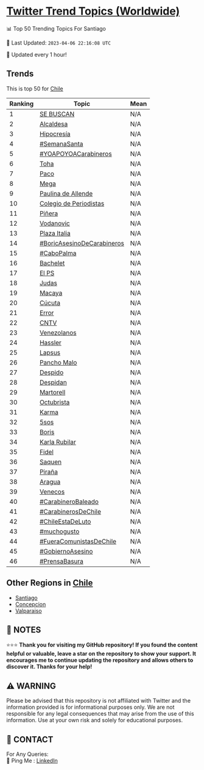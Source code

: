 [Twitter Trend Topics (Worldwide)](https://github.com/ErcinDedeoglu/Twitter-Trend-Topics)
==========


📊 Top 50 Trending Topics For Santiago

📆 Last Updated: `2023-04-06 22:16:08 UTC`

🔧 Updated every 1 hour!


## Trends

This is top 50 for [Chile](</Chile>)

| Ranking | Topic | Mean |
| ------- | ------------ | ------------ |
| 1 | [SE BUSCAN](http://twitter.com/search?q=SE+BUSCAN) | N/A |
| 2 | [Alcaldesa](http://twitter.com/search?q=Alcaldesa) | N/A |
| 3 | [Hipocresía](http://twitter.com/search?q=Hipocres%c3%ada) | N/A |
| 4 | [#SemanaSanta](http://twitter.com/search?q=%23SemanaSanta) | N/A |
| 5 | [#YOAPOYOACarabineros](http://twitter.com/search?q=%23YOAPOYOACarabineros) | N/A |
| 6 | [Toha](http://twitter.com/search?q=Toha) | N/A |
| 7 | [Paco](http://twitter.com/search?q=Paco) | N/A |
| 8 | [Mega](http://twitter.com/search?q=Mega) | N/A |
| 9 | [Paulina de Allende](http://twitter.com/search?q=Paulina+de+Allende) | N/A |
| 10 | [Colegio de Periodistas](http://twitter.com/search?q=Colegio+de+Periodistas) | N/A |
| 11 | [Piñera](http://twitter.com/search?q=Pi%c3%b1era) | N/A |
| 12 | [Vodanovic](http://twitter.com/search?q=Vodanovic) | N/A |
| 13 | [Plaza Italia](http://twitter.com/search?q=Plaza+Italia) | N/A |
| 14 | [#BoricAsesinoDeCarabineros](http://twitter.com/search?q=%23BoricAsesinoDeCarabineros) | N/A |
| 15 | [#CaboPalma](http://twitter.com/search?q=%23CaboPalma) | N/A |
| 16 | [Bachelet](http://twitter.com/search?q=Bachelet) | N/A |
| 17 | [El PS](http://twitter.com/search?q=El+PS) | N/A |
| 18 | [Judas](http://twitter.com/search?q=Judas) | N/A |
| 19 | [Macaya](http://twitter.com/search?q=Macaya) | N/A |
| 20 | [Cúcuta](http://twitter.com/search?q=C%c3%bacuta) | N/A |
| 21 | [Error](http://twitter.com/search?q=Error) | N/A |
| 22 | [CNTV](http://twitter.com/search?q=CNTV) | N/A |
| 23 | [Venezolanos](http://twitter.com/search?q=Venezolanos) | N/A |
| 24 | [Hassler](http://twitter.com/search?q=Hassler) | N/A |
| 25 | [Lapsus](http://twitter.com/search?q=Lapsus) | N/A |
| 26 | [Pancho Malo](http://twitter.com/search?q=Pancho+Malo) | N/A |
| 27 | [Despido](http://twitter.com/search?q=Despido) | N/A |
| 28 | [Despidan](http://twitter.com/search?q=Despidan) | N/A |
| 29 | [Martorell](http://twitter.com/search?q=Martorell) | N/A |
| 30 | [Octubrista](http://twitter.com/search?q=Octubrista) | N/A |
| 31 | [Karma](http://twitter.com/search?q=Karma) | N/A |
| 32 | [5sos](http://twitter.com/search?q=5sos) | N/A |
| 33 | [Boris](http://twitter.com/search?q=Boris) | N/A |
| 34 | [Karla Rubilar](http://twitter.com/search?q=Karla+Rubilar) | N/A |
| 35 | [Fidel](http://twitter.com/search?q=Fidel) | N/A |
| 36 | [Saquen](http://twitter.com/search?q=Saquen) | N/A |
| 37 | [Piraña](http://twitter.com/search?q=Pira%c3%b1a) | N/A |
| 38 | [Aragua](http://twitter.com/search?q=Aragua) | N/A |
| 39 | [Venecos](http://twitter.com/search?q=Venecos) | N/A |
| 40 | [#CarabineroBaleado](http://twitter.com/search?q=%23CarabineroBaleado) | N/A |
| 41 | [#CarabinerosDeChile](http://twitter.com/search?q=%23CarabinerosDeChile) | N/A |
| 42 | [#ChileEstaDeLuto](http://twitter.com/search?q=%23ChileEstaDeLuto) | N/A |
| 43 | [#muchogusto](http://twitter.com/search?q=%23muchogusto) | N/A |
| 44 | [#FueraComunistasDeChile](http://twitter.com/search?q=%23FueraComunistasDeChile) | N/A |
| 45 | [#GobiernoAsesino](http://twitter.com/search?q=%23GobiernoAsesino) | N/A |
| 46 | [#PrensaBasura](http://twitter.com/search?q=%23PrensaBasura) | N/A |



## Other Regions in [Chile](</Chile>)

* [Santiago](</Chile/Santiago.md>)
* [Concepcion](</Chile/Concepcion.md>)
* [Valparaiso](</Chile/Valparaiso.md>)



## 📝 NOTES

⭐⭐⭐ **Thank you for visiting my GitHub repository! If you found the content helpful or valuable, leave a star on the repository to show your support. It encourages me to continue updating the repository and allows others to discover it. Thanks for your help!**


## ⚠️ WARNING

Please be advised that this repository is not affiliated with Twitter and the information provided is for informational purposes only. We are not responsible for any legal consequences that may arise from the use of this information. Use at your own risk and solely for educational purposes.


## 📨 CONTACT

 For Any Queries:  
            🏓 Ping Me : [LinkedIn](https://www.linkedin.com/in/ercindedeoglu/)
